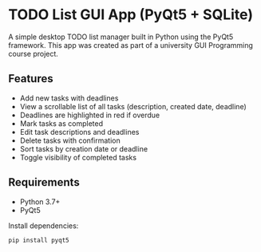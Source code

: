 # TODO List GUI App (PyQt5 + SQLite)

A simple desktop TODO list manager built in Python using the PyQt5 framework. This app was created as part of a university GUI Programming course project.

## Features

- Add new tasks with deadlines
- View a scrollable list of all tasks (description, created date, deadline)
- Deadlines are highlighted in red if overdue
- Mark tasks as completed
- Edit task descriptions and deadlines
- Delete tasks with confirmation
- Sort tasks by creation date or deadline
- Toggle visibility of completed tasks

## Requirements

- Python 3.7+
- PyQt5

Install dependencies:

```bash
pip install pyqt5

